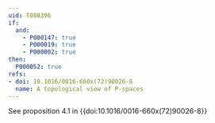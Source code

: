 ```yaml
---
uid: T000396
if:
  and:
    - P000147: true
    - P000019: true
    - P000002: true
then:
  P000052: true
refs:
- doi: 10.1016/0016-660x(72)90026-8
  name: A topological view of P-spaces
---
```


See proposition 4.1 in {{doi:10.1016/0016-660x(72)90026-8}}
